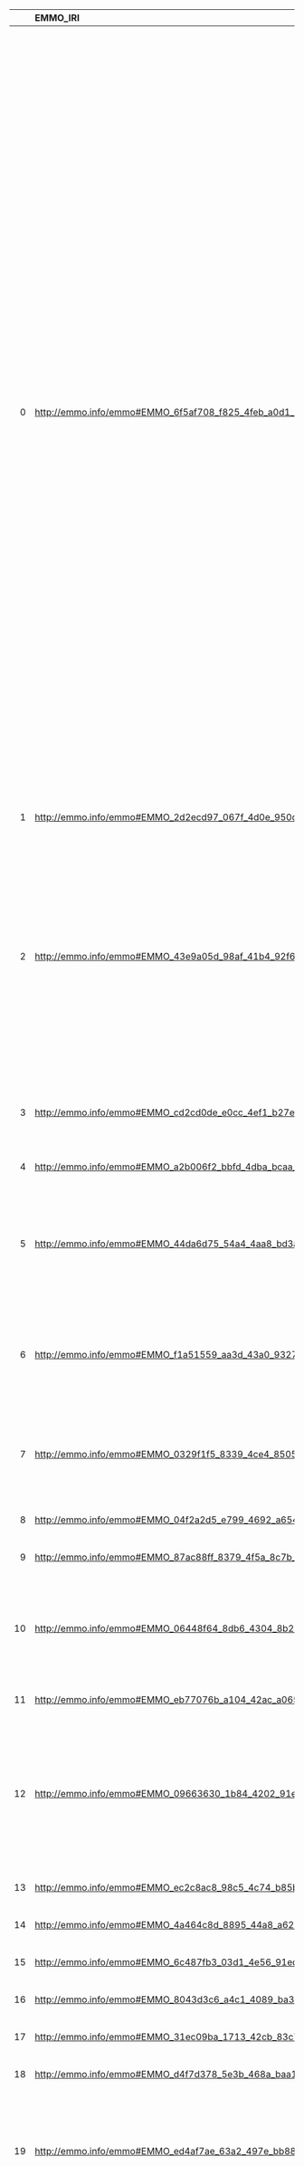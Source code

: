 |    | EMMO_IRI                                                        | EMMO_DESC                                                                                                                                    | ENVO_IRI                                     | ENVO_DESC                                              | ENVO_DEF                                                                                                                                                                                                                                                                                                                                                                                                                                                                                                                                                                                                                                                                                                                                                                                                                                                                                                                                                                                  |
|---:|:----------------------------------------------------------------|:---------------------------------------------------------------------------------------------------------------------------------------------|:---------------------------------------------|:-------------------------------------------------------|:------------------------------------------------------------------------------------------------------------------------------------------------------------------------------------------------------------------------------------------------------------------------------------------------------------------------------------------------------------------------------------------------------------------------------------------------------------------------------------------------------------------------------------------------------------------------------------------------------------------------------------------------------------------------------------------------------------------------------------------------------------------------------------------------------------------------------------------------------------------------------------------------------------------------------------------------------------------------------------------|
|  0 | http://emmo.info/emmo#EMMO_6f5af708_f825_4feb_a0d1_a8d813d3022b | {'label': None, 'prefLabel': 'Object', 'altLabel': None, 'name': 'EMMO_6f5af708_f825_4feb_a0d1_a8d813d3022b'}                                | http://purl.obolibrary.org/obo/BFO_0000030   | {'label': 'Object', 'prefLabel': 'Object'}             | ['B is an object means: b is a material entity which manifests causal unity of one or other of the types causal unities and is of a type (a material universal) instances of which are maximal relative to this criterion of causal unity.\n\nTo say that b is causally unified means: b is a material entity which is such that its material parts are tied together in such a way that, in environments typical for entities of the type in question,if c, a continuant part of b that is in the interior of b at t, is larger than a certain threshold size (which will be determined differently from case to case, depending on factors such as porosity of external cover) and is moved in space to be at t at a location on the exterior of the spatial region that had been occupied by b at t, then either b’s other parts will be moved in coordinated fashion or b will be damaged (be affected, for example, by breakage or tearing) in the interval between t and t. [BFO]'] |
|  1 | http://emmo.info/emmo#EMMO_2d2ecd97_067f_4d0e_950c_d746b7700a31 | {'label': None, 'prefLabel': 'Collection', 'altLabel': None, 'name': 'EMMO_2d2ecd97_067f_4d0e_950c_d746b7700a31'}                            | http://purl.obolibrary.org/obo/PCO_0000000   | {'label': 'Collection'}                                | []                                                                                                                                                                                                                                                                                                                                                                                                                                                                                                                                                                                                                                                                                                                                                                                                                                                                                                                                                                                        |
|  2 | http://emmo.info/emmo#EMMO_43e9a05d_98af_41b4_92f6_00f79a09bfce | {'label': None, 'prefLabel': 'Process', 'altLabel': None, 'name': 'EMMO_43e9a05d_98af_41b4_92f6_00f79a09bfce'}                               | http://purl.obolibrary.org/obo/BFO_0000015   | {'label': 'Process', 'prefLabel': 'Process'}           | ['p is a process if p is an occurrent that has temporal proper parts and for some time t, p specifically depends on some material entity at t. [BFO]', locstr("Process, i.e., a physical entity with a temporal evolution that 'has a meaning for the ontologist'", 'en')]                                                                                                                                                                                                                                                                                                                                                                                                                                                                                                                                                                                                                                                                                                                |
|  3 | http://emmo.info/emmo#EMMO_cd2cd0de_e0cc_4ef1_b27e_2e88db027bac | {'label': None, 'prefLabel': 'Length', 'altLabel': None, 'name': 'EMMO_cd2cd0de_e0cc_4ef1_b27e_2e88db027bac'}                                | http://purl.obolibrary.org/obo/PATO_0000122  | {'altLabel': 'Length'}                                 | ['A 1-D extent quality which is equal to the distance between two points. [PATO]']                                                                                                                                                                                                                                                                                                                                                                                                                                                                                                                                                                                                                                                                                                                                                                                                                                                                                                        |
|  4 | http://emmo.info/emmo#EMMO_a2b006f2_bbfd_4dba_bcaa_3fca20cd6be1 | {'label': None, 'prefLabel': 'Solid', 'altLabel': None, 'name': 'EMMO_a2b006f2_bbfd_4dba_bcaa_3fca20cd6be1'}                                 | http://purl.obolibrary.org/obo/ENVO_01001311 | {'label': 'Solid'}                                     | []                                                                                                                                                                                                                                                                                                                                                                                                                                                                                                                                                                                                                                                                                                                                                                                                                                                                                                                                                                                        |
|  5 | http://emmo.info/emmo#EMMO_44da6d75_54a4_4aa8_bd3a_156f6e9abb8e | {'label': None, 'prefLabel': 'PositionVector', 'altLabel': 'Position', 'name': 'EMMO_44da6d75_54a4_4aa8_bd3a_156f6e9abb8e'}                  | http://purl.obolibrary.org/obo/PATO_0000140  | {'altLabel': 'Position'}                               | ["Position is a  spatial quality inhering in a bearer by virtue of the bearer's spatial location relative to other objects in the vicinity. [PATO]"]                                                                                                                                                                                                                                                                                                                                                                                                                                                                                                                                                                                                                                                                                                                                                                                                                                      |
|  6 | http://emmo.info/emmo#EMMO_f1a51559_aa3d_43a0_9327_918039f0dfed | {'label': None, 'prefLabel': 'Volume', 'altLabel': None, 'name': 'EMMO_f1a51559_aa3d_43a0_9327_918039f0dfed'}                                | http://purl.obolibrary.org/obo/PATO_0000918  | {'altLabel': 'Volume'}                                 | ["A 3-D extent quality inhering in a bearer by virtue of the bearer's amount of 3-dimensional space it occupies."]                                                                                                                                                                                                                                                                                                                                                                                                                                                                                                                                                                                                                                                                                                                                                                                                                                                                        |
|  7 | http://emmo.info/emmo#EMMO_0329f1f5_8339_4ce4_8505_a264c6d606ba | {'label': None, 'prefLabel': 'Velocity', 'altLabel': None, 'name': 'EMMO_0329f1f5_8339_4ce4_8505_a264c6d606ba'}                              | http://purl.obolibrary.org/obo/PATO_0002242  | {'label': 'Velocity', 'prefLabel': 'Velocity'}         | ["A physical quality inhering in a bearer by virtue of the bearer's rate of change of the position. [PATO]"]                                                                                                                                                                                                                                                                                                                                                                                                                                                                                                                                                                                                                                                                                                                                                                                                                                                                              |
|  8 | http://emmo.info/emmo#EMMO_04f2a2d5_e799_4692_a654_420e76f5acc1 | {'label': None, 'prefLabel': 'Gas', 'altLabel': None, 'name': 'EMMO_04f2a2d5_e799_4692_a654_420e76f5acc1'}                                   | http://purl.obolibrary.org/obo/ENVO_01001122 | {'label': 'Gas'}                                       | []                                                                                                                                                                                                                                                                                                                                                                                                                                                                                                                                                                                                                                                                                                                                                                                                                                                                                                                                                                                        |
|  9 | http://emmo.info/emmo#EMMO_87ac88ff_8379_4f5a_8c7b_424a8fff1ee8 | {'label': None, 'prefLabel': 'Fluid', 'altLabel': None, 'name': 'EMMO_87ac88ff_8379_4f5a_8c7b_424a8fff1ee8'}                                 | http://purl.obolibrary.org/obo/ENVO_01001479 | {'label': 'Fluid'}                                     | []                                                                                                                                                                                                                                                                                                                                                                                                                                                                                                                                                                                                                                                                                                                                                                                                                                                                                                                                                                                        |
| 10 | http://emmo.info/emmo#EMMO_06448f64_8db6_4304_8b2c_e785dba82044 | {'label': None, 'prefLabel': 'Density', 'altLabel': None, 'name': 'EMMO_06448f64_8db6_4304_8b2c_e785dba82044'}                               | http://purl.obolibrary.org/obo/PATO_0001019  | {'altLabel': 'Density'}                                | ["A physical quality which inheres in a bearer by virtue of some influence is exerted by the bearer's mass per unit size."]                                                                                                                                                                                                                                                                                                                                                                                                                                                                                                                                                                                                                                                                                                                                                                                                                                                               |
| 11 | http://emmo.info/emmo#EMMO_eb77076b_a104_42ac_a065_798b2d2809ad | {'label': None, 'prefLabel': 'Atom', 'altLabel': 'ChemicalElement', 'name': 'EMMO_eb77076b_a104_42ac_a065_798b2d2809ad'}                     | http://purl.obolibrary.org/obo/CHEBI_33250   | {'label': 'Atom'}                                      | []                                                                                                                                                                                                                                                                                                                                                                                                                                                                                                                                                                                                                                                                                                                                                                                                                                                                                                                                                                                        |
| 12 | http://emmo.info/emmo#EMMO_09663630_1b84_4202_91e6_e641104f579e | {'label': None, 'prefLabel': 'Permeability', 'altLabel': 'ElectromagneticPermeability', 'name': 'EMMO_09663630_1b84_4202_91e6_e641104f579e'} | http://purl.obolibrary.org/obo/PATO_0000970  | {'label': 'Permeability', 'prefLabel': 'Permeability'} | ["A structural quality inhering in a bearer by virtue of the bearer's disposition to being permeated or pervaded by a gas or liquid (as by osmosis or diffusion). [PATO]"]                                                                                                                                                                                                                                                                                                                                                                                                                                                                                                                                                                                                                                                                                                                                                                                                                |
| 13 | http://emmo.info/emmo#EMMO_ec2c8ac8_98c5_4c74_b85b_ff8e8ca6655c | {'label': None, 'prefLabel': 'Mixture', 'altLabel': None, 'name': 'EMMO_ec2c8ac8_98c5_4c74_b85b_ff8e8ca6655c'}                               | http://purl.obolibrary.org/obo/CHEBI_60004   | {'label': 'Mixture'}                                   | []                                                                                                                                                                                                                                                                                                                                                                                                                                                                                                                                                                                                                                                                                                                                                                                                                                                                                                                                                                                        |
| 14 | http://emmo.info/emmo#EMMO_4a464c8d_8895_44a8_a628_aed13509f1bd | {'label': None, 'prefLabel': 'Suspension', 'altLabel': None, 'name': 'EMMO_4a464c8d_8895_44a8_a628_aed13509f1bd'}                            | http://purl.obolibrary.org/obo/ENVO_03501249 | {'label': 'Suspension'}                                | []                                                                                                                                                                                                                                                                                                                                                                                                                                                                                                                                                                                                                                                                                                                                                                                                                                                                                                                                                                                        |
| 15 | http://emmo.info/emmo#EMMO_6c487fb3_03d1_4e56_91ed_c2e16dcbef60 | {'label': None, 'prefLabel': 'Colloid', 'altLabel': None, 'name': 'EMMO_6c487fb3_03d1_4e56_91ed_c2e16dcbef60'}                               | http://purl.obolibrary.org/obo/ENVO_01001647 | {'label': 'Colloid'}                                   | []                                                                                                                                                                                                                                                                                                                                                                                                                                                                                                                                                                                                                                                                                                                                                                                                                                                                                                                                                                                        |
| 16 | http://emmo.info/emmo#EMMO_8043d3c6_a4c1_4089_ba34_9744e28e5b3d | {'label': None, 'prefLabel': 'Electron', 'altLabel': None, 'name': 'EMMO_8043d3c6_a4c1_4089_ba34_9744e28e5b3d'}                              | http://purl.obolibrary.org/obo/CHEBI_10545   | {'label': 'Electron'}                                  | []                                                                                                                                                                                                                                                                                                                                                                                                                                                                                                                                                                                                                                                                                                                                                                                                                                                                                                                                                                                        |
| 17 | http://emmo.info/emmo#EMMO_31ec09ba_1713_42cb_83c7_b38bf6f9ced2 | {'label': None, 'prefLabel': 'Energy', 'altLabel': None, 'name': 'EMMO_31ec09ba_1713_42cb_83c7_b38bf6f9ced2'}                                | http://purl.obolibrary.org/obo/ENVO_2000015  | {'label': 'Energy'}                                    | []                                                                                                                                                                                                                                                                                                                                                                                                                                                                                                                                                                                                                                                                                                                                                                                                                                                                                                                                                                                        |
| 18 | http://emmo.info/emmo#EMMO_d4f7d378_5e3b_468a_baa1_a7e98358cda7 | {'label': None, 'prefLabel': 'Time', 'altLabel': None, 'name': 'EMMO_d4f7d378_5e3b_468a_baa1_a7e98358cda7'}                                  | http://purl.obolibrary.org/obo/PATO_0000165  | {'label': 'Time'}                                      | []                                                                                                                                                                                                                                                                                                                                                                                                                                                                                                                                                                                                                                                                                                                                                                                                                                                                                                                                                                                        |
| 19 | http://emmo.info/emmo#EMMO_ed4af7ae_63a2_497e_bb88_2309619ea405 | {'label': None, 'prefLabel': 'Mass', 'altLabel': None, 'name': 'EMMO_ed4af7ae_63a2_497e_bb88_2309619ea405'}                                  | http://purl.obolibrary.org/obo/PATO_0000125  | {'altLabel': 'Mass'}                                   | ["A physical quality that inheres in a bearer by virtue of the proportion of the bearer's amount of matter. [PATO]"]                                                                                                                                                                                                                                                                                                                                                                                                                                                                                                                                                                                                                                                                                                                                                                                                                                                                      |
| 20 | http://emmo.info/emmo#EMMO_25f8b804_9a0b_4387_a3e7_b35bce5365ee | {'label': None, 'prefLabel': 'Photon', 'altLabel': None, 'name': 'EMMO_25f8b804_9a0b_4387_a3e7_b35bce5365ee'}                                | http://purl.obolibrary.org/obo/CHEBI_30212   | {'label': 'Photon', 'prefLabel': 'Photon'}             | ['A photon is a particle of zero charge, zero rest mass, spin quantum number 1, energy hν and momentum hν/c (h is the Planck constant, ν the frequency of radiation and c the speed of light), carrier of electromagnetic force. [IUPAC]']                                                                                                                                                                                                                                                                                                                                                                                                                                                                                                                                                                                                                                                                                                                                                |
| 21 | http://emmo.info/emmo#EMMO_28ef05a7_ecc1_4df6_8116_c53251fbd4a8 | {'label': None, 'prefLabel': 'Day', 'altLabel': None, 'name': 'EMMO_28ef05a7_ecc1_4df6_8116_c53251fbd4a8'}                                   | http://purl.obolibrary.org/obo/ENVO_01000927 | {'label': 'Day'}                                       | []                                                                                                                                                                                                                                                                                                                                                                                                                                                                                                                                                                                                                                                                                                                                                                                                                                                                                                                                                                                        |
| 22 | http://emmo.info/emmo#EMMO_314ba716_2d3d_4462_9a4f_d3419ae1df43 | {'label': None, 'prefLabel': 'Second', 'altLabel': None, 'name': 'EMMO_314ba716_2d3d_4462_9a4f_d3419ae1df43'}                                | http://purl.obolibrary.org/obo/ENVO_03000061 | {'label': 'Second'}                                    | []                                                                                                                                                                                                                                                                                                                                                                                                                                                                                                                                                                                                                                                                                                                                                                                                                                                                                                                                                                                        |
| 23 | http://emmo.info/emmo#EMMO_3397f270_dfc1_4500_8f6f_4d0d85ac5f71 | {'label': None, 'prefLabel': 'Molecule', 'altLabel': None, 'name': 'EMMO_3397f270_dfc1_4500_8f6f_4d0d85ac5f71'}                              | http://purl.obolibrary.org/obo/CHEBI_25367   | {'label': 'Molecule', 'prefLabel': 'Molecule'}         | ['A molecule is a polyatomic molecular entity that is an electrically neutral entity consisting of more than one atom. [Allotrope]']                                                                                                                                                                                                                                                                                                                                                                                                                                                                                                                                                                                                                                                                                                                                                                                                                                                      |
| 24 | http://emmo.info/emmo#EMMO_3995e22d_5720_4dcf_ba3b_d0ce03f514c6 | {'label': None, 'prefLabel': 'Gel', 'altLabel': None, 'name': 'EMMO_3995e22d_5720_4dcf_ba3b_d0ce03f514c6'}                                   | http://purl.obolibrary.org/obo/ENVO_01001561 | {'label': 'Gel'}                                       | []                                                                                                                                                                                                                                                                                                                                                                                                                                                                                                                                                                                                                                                                                                                                                                                                                                                                                                                                                                                        |
| 25 | http://emmo.info/emmo#EMMO_40e18c93_a1b5_49ff_b06a_d9d932d1fb65 | {'label': None, 'prefLabel': 'Emulsion', 'altLabel': None, 'name': 'EMMO_40e18c93_a1b5_49ff_b06a_d9d932d1fb65'}                              | http://purl.obolibrary.org/obo/ENVO_00010506 | {'label': 'Emulsion'}                                  | []                                                                                                                                                                                                                                                                                                                                                                                                                                                                                                                                                                                                                                                                                                                                                                                                                                                                                                                                                                                        |
| 26 | http://emmo.info/emmo#EMMO_7509da43_56b1_4d7f_887a_65d1663df4ba | {'label': None, 'prefLabel': 'Liquid', 'altLabel': None, 'name': 'EMMO_7509da43_56b1_4d7f_887a_65d1663df4ba'}                                | http://purl.obolibrary.org/obo/ENVO_01001309 | {'label': 'Liquid'}                                    | []                                                                                                                                                                                                                                                                                                                                                                                                                                                                                                                                                                                                                                                                                                                                                                                                                                                                                                                                                                                        |
| 27 | http://emmo.info/emmo#EMMO_4207e895_8b83_4318_996a_72cfb32acd94 | {'label': None, 'prefLabel': 'Material', 'altLabel': None, 'name': 'EMMO_4207e895_8b83_4318_996a_72cfb32acd94'}                              | http://purl.obolibrary.org/obo/ENVO_01000785 | {'label': 'Material'}                                  | []                                                                                                                                                                                                                                                                                                                                                                                                                                                                                                                                                                                                                                                                                                                                                                                                                                                                                                                                                                                        |
| 28 | http://emmo.info/emmo#EMMO_43776fc9_d712_4571_85f0_72183678039a | {'label': None, 'prefLabel': 'Momentum', 'altLabel': None, 'name': 'EMMO_43776fc9_d712_4571_85f0_72183678039a'}                              | http://purl.obolibrary.org/obo/ENVO_01001842 | {'label': 'Momentum'}                                  | []                                                                                                                                                                                                                                                                                                                                                                                                                                                                                                                                                                                                                                                                                                                                                                                                                                                                                                                                                                                        |
| 29 | http://emmo.info/emmo#EMMO_494b372c_cfdf_47d3_a4de_5e037c540de8 | {'label': None, 'prefLabel': 'Device', 'altLabel': None, 'name': 'EMMO_494b372c_cfdf_47d3_a4de_5e037c540de8'}                                | http://purl.obolibrary.org/obo/OBI_0000968   | {'label': 'Device'}                                    | []                                                                                                                                                                                                                                                                                                                                                                                                                                                                                                                                                                                                                                                                                                                                                                                                                                                                                                                                                                                        |
| 30 | http://emmo.info/emmo#EMMO_4c21fb86_fdcf_444e_b498_86fe656295af | {'label': None, 'prefLabel': 'Plasma', 'altLabel': None, 'name': 'EMMO_4c21fb86_fdcf_444e_b498_86fe656295af'}                                | http://purl.obolibrary.org/obo/ENVO_01000798 | {'label': 'Plasma'}                                    | []                                                                                                                                                                                                                                                                                                                                                                                                                                                                                                                                                                                                                                                                                                                                                                                                                                                                                                                                                                                        |
| 31 | http://emmo.info/emmo#EMMO_50781fd9_a9e4_46ad_b7be_4500371d188d | {'label': None, 'prefLabel': 'Nucleon', 'altLabel': None, 'name': 'EMMO_50781fd9_a9e4_46ad_b7be_4500371d188d'}                               | http://purl.obolibrary.org/obo/CHEBI_33253   | {'label': 'Nucleon', 'prefLabel': 'Nucleon'}           | ['A nucleon is either a proton or a neutron. [Wikipedia]']                                                                                                                                                                                                                                                                                                                                                                                                                                                                                                                                                                                                                                                                                                                                                                                                                                                                                                                                |
| 32 | http://emmo.info/emmo#EMMO_8f87e700_99a8_4427_8ffb_e493de05c217 | {'label': None, 'prefLabel': 'Proton', 'altLabel': None, 'name': 'EMMO_8f87e700_99a8_4427_8ffb_e493de05c217'}                                | http://purl.obolibrary.org/obo/CHEBI_24636   | {'label': 'Proton'}                                    | []                                                                                                                                                                                                                                                                                                                                                                                                                                                                                                                                                                                                                                                                                                                                                                                                                                                                                                                                                                                        |
| 33 | http://emmo.info/emmo#EMMO_df808271_df91_4f27_ba59_fa423c51896c | {'label': None, 'prefLabel': 'Neutron', 'altLabel': None, 'name': 'EMMO_df808271_df91_4f27_ba59_fa423c51896c'}                               | http://purl.obolibrary.org/obo/CHEBI_30222   | {'label': 'Neutron'}                                   | []                                                                                                                                                                                                                                                                                                                                                                                                                                                                                                                                                                                                                                                                                                                                                                                                                                                                                                                                                                                        |
| 34 | http://emmo.info/emmo#EMMO_50a44256_9dc5_434b_bad4_74a4d9a29989 | {'label': None, 'prefLabel': 'Pressure', 'altLabel': None, 'name': 'EMMO_50a44256_9dc5_434b_bad4_74a4d9a29989'}                              | http://purl.obolibrary.org/obo/PATO_0001025  | {'altLabel': 'Pressure'}                               | ["A physical quality that inheres in a bearer by virtue of the bearer's amount of force per unit area it exerts."]                                                                                                                                                                                                                                                                                                                                                                                                                                                                                                                                                                                                                                                                                                                                                                                                                                                                        |
| 35 | http://emmo.info/emmo#EMMO_560d833a_6184_410c_859a_05d982712fd7 | {'label': None, 'prefLabel': 'Aerosol', 'altLabel': None, 'name': 'EMMO_560d833a_6184_410c_859a_05d982712fd7'}                               | http://purl.obolibrary.org/obo/ENVO_00010505 | {'label': 'Aerosol'}                                   | []                                                                                                                                                                                                                                                                                                                                                                                                                                                                                                                                                                                                                                                                                                                                                                                                                                                                                                                                                                                        |
| 36 | http://emmo.info/emmo#EMMO_5a2af26d_99de_4e5e_b1cd_514be71420c3 | {'label': None, 'prefLabel': 'Smoke', 'altLabel': None, 'name': 'EMMO_5a2af26d_99de_4e5e_b1cd_514be71420c3'}                                 | http://purl.obolibrary.org/obo/ENVO_01000838 | {'label': 'Smoke'}                                     | []                                                                                                                                                                                                                                                                                                                                                                                                                                                                                                                                                                                                                                                                                                                                                                                                                                                                                                                                                                                        |
| 37 | http://emmo.info/emmo#EMMO_a4d66059_5dd3_4b90_b4cb_10960559441b | {'label': None, 'prefLabel': 'Manufacturing', 'altLabel': None, 'name': 'EMMO_a4d66059_5dd3_4b90_b4cb_10960559441b'}                         | http://purl.obolibrary.org/obo/ENVO_01000993 | {'label': 'Manufacturing'}                             | []                                                                                                                                                                                                                                                                                                                                                                                                                                                                                                                                                                                                                                                                                                                                                                                                                                                                                                                                                                                        |
| 38 | http://emmo.info/emmo#EMMO_81369540_1b0e_471b_9bae_6801af22800e | {'label': None, 'prefLabel': 'Speed', 'altLabel': None, 'name': 'EMMO_81369540_1b0e_471b_9bae_6801af22800e'}                                 | http://purl.obolibrary.org/obo/PATO_0000008  | {'label': 'Speed', 'prefLabel': 'Speed'}               | ["A physical quality inhering in a bearer by virtue of the bearer's scalar absolute value of the rate of change of the bearer's position. [PATO]"]                                                                                                                                                                                                                                                                                                                                                                                                                                                                                                                                                                                                                                                                                                                                                                                                                                        |
| 39 | http://emmo.info/emmo#EMMO_852b4ab8_fc29_4749_a8c7_b92d4fca7d5a | {'label': None, 'prefLabel': 'Frequency', 'altLabel': None, 'name': 'EMMO_852b4ab8_fc29_4749_a8c7_b92d4fca7d5a'}                             | http://purl.obolibrary.org/obo/PATO_0000044  | {'label': 'Frequency'}                                 | []                                                                                                                                                                                                                                                                                                                                                                                                                                                                                                                                                                                                                                                                                                                                                                                                                                                                                                                                                                                        |
| 40 | http://emmo.info/emmo#EMMO_96f39f77_44dc_491b_8fa7_30d887fe0890 | {'label': None, 'prefLabel': 'Area', 'altLabel': None, 'name': 'EMMO_96f39f77_44dc_491b_8fa7_30d887fe0890'}                                  | http://purl.obolibrary.org/obo/PATO_0001323  | {'altLabel': 'Area'}                                   | ["An area is a 2-D extent quality inhering in a bearer by virtue of the bearer's two dimensional extent. [PATO]"]                                                                                                                                                                                                                                                                                                                                                                                                                                                                                                                                                                                                                                                                                                                                                                                                                                                                         |
| 41 | http://emmo.info/emmo#EMMO_a14dd591_8b7a_4847_8c91_3a2f421a45b4 | {'label': None, 'prefLabel': 'Macromolecule', 'altLabel': None, 'name': 'EMMO_a14dd591_8b7a_4847_8c91_3a2f421a45b4'}                         | http://purl.obolibrary.org/obo/CHEBI_33839   | {'label': 'Macromolecule'}                             | []                                                                                                                                                                                                                                                                                                                                                                                                                                                                                                                                                                                                                                                                                                                                                                                                                                                                                                                                                                                        |
| 42 | http://emmo.info/emmo#EMMO_abf7efbe_6b04_41b8_8326_4dd0f6be753e | {'label': None, 'prefLabel': 'Chemical', 'altLabel': None, 'name': 'EMMO_abf7efbe_6b04_41b8_8326_4dd0f6be753e'}                              | http://purl.obolibrary.org/obo/ENVO_01000725 | {'label': 'Chemical'}                                  | []                                                                                                                                                                                                                                                                                                                                                                                                                                                                                                                                                                                                                                                                                                                                                                                                                                                                                                                                                                                        |
| 43 | http://emmo.info/emmo#EMMO_bed2fe4c_dc7e_43a8_8200_6aac44030bff | {'label': None, 'prefLabel': 'Letter', 'altLabel': None, 'name': 'EMMO_bed2fe4c_dc7e_43a8_8200_6aac44030bff'}                                | http://purl.obolibrary.org/obo/ENVO_01001887 | {'label': 'Letter'}                                    | []                                                                                                                                                                                                                                                                                                                                                                                                                                                                                                                                                                                                                                                                                                                                                                                                                                                                                                                                                                                        |
| 44 | http://emmo.info/emmo#EMMO_cde4368c_1d4d_4c94_8548_604749523c6d | {'label': None, 'prefLabel': 'ElectricConductivity', 'altLabel': 'Conductivity', 'name': 'EMMO_cde4368c_1d4d_4c94_8548_604749523c6d'}        | http://purl.obolibrary.org/obo/PATO_0001585  | {'altLabel': 'Conductivity'}                           | ["A physical quality inhering in a bearer by virtue of the bearer's disposition to transmit of an entity through a medium. [PATO]"]                                                                                                                                                                                                                                                                                                                                                                                                                                                                                                                                                                                                                                                                                                                                                                                                                                                       |
| 45 | http://emmo.info/emmo#EMMO_d5be1faf_0c56_4f5a_9b78_581e6dee949f | {'label': None, 'prefLabel': 'AmountConcentration', 'altLabel': 'Concentration', 'name': 'EMMO_d5be1faf_0c56_4f5a_9b78_581e6dee949f'}        | http://purl.obolibrary.org/obo/ENVO_01001865 | {'label': 'Concentration'}                             | []                                                                                                                                                                                                                                                                                                                                                                                                                                                                                                                                                                                                                                                                                                                                                                                                                                                                                                                                                                                        |
| 46 | http://emmo.info/emmo#EMMO_e37ac288_aa60_415a_8cb7_c375724ac8e1 | {'label': None, 'prefLabel': 'Acceleration', 'altLabel': None, 'name': 'EMMO_e37ac288_aa60_415a_8cb7_c375724ac8e1'}                          | http://purl.obolibrary.org/obo/PATO_0001028  | {'label': 'Acceleration'}                              | []                                                                                                                                                                                                                                                                                                                                                                                                                                                                                                                                                                                                                                                                                                                                                                                                                                                                                                                                                                                        |
| 47 | http://emmo.info/emmo#EMMO_e4281979_2b07_4a43_a772_4903fb3696fe | {'label': None, 'prefLabel': 'Dust', 'altLabel': None, 'name': 'EMMO_e4281979_2b07_4a43_a772_4903fb3696fe'}                                  | http://purl.obolibrary.org/obo/ENVO_00002008 | {'label': 'Dust'}                                      | []                                                                                                                                                                                                                                                                                                                                                                                                                                                                                                                                                                                                                                                                                                                                                                                                                                                                                                                                                                                        |
| 48 | http://emmo.info/emmo#EMMO_1e877c70_3b01_45a8_a8f6_8ce4f6a24660 | {'label': None, 'prefLabel': 'Data', 'altLabel': 'Contrast', 'name': 'EMMO_1e877c70_3b01_45a8_a8f6_8ce4f6a24660'}                            | http://purl.obolibrary.org/obo/IAO_0000100   | {'label': 'Data'}                                      | []                                                                                                                                                                                                                                                                                                                                                                                                                                                                                                                                                                                                                                                                                                                                                                                                                                                                                                                                                                                        |
| 49 | http://emmo.info/emmo#EMMO_4f226cf3_6d02_4d35_8566_a9e641bc6ff3 | {'label': None, 'prefLabel': 'Role', 'altLabel': 'HolisticPart', 'name': 'EMMO_4f226cf3_6d02_4d35_8566_a9e641bc6ff3'}                        | http://purl.obolibrary.org/obo/BFO_0000023   | {'label': 'Role', 'prefLabel': 'Role'}                 | ['B is a role means: b is a realizable entity and b exists because there is some single bearer that is in some special physical, social, or institutional set of circumstances in which this bearer does not have to be and b is not such that, if it ceases to exist, then the physical make-up of the bearer is thereby changed. [BFO]']                                                                                                                                                                                                                                                                                                                                                                                                                                                                                                                                                                                                                                                |
| 50 | http://emmo.info/emmo#EMMO_90ae56e4_d197_49b6_be1a_0049e4756606 | {'label': None, 'prefLabel': 'Object', 'altLabel': 'Continuant', 'name': 'EMMO_90ae56e4_d197_49b6_be1a_0049e4756606'}                        | http://purl.obolibrary.org/obo/BFO_0000030   | {'label': 'Object', 'prefLabel': 'Object'}             | ['B is an object means: b is a material entity which manifests causal unity of one or other of the types causal unities and is of a type (a material universal) instances of which are maximal relative to this criterion of causal unity.\n\nTo say that b is causally unified means: b is a material entity which is such that its material parts are tied together in such a way that, in environments typical for entities of the type in question,if c, a continuant part of b that is in the interior of b at t, is larger than a certain threshold size (which will be determined differently from case to case, depending on factors such as porosity of external cover) and is moved in space to be at t at a location on the exterior of the spatial region that had been occupied by b at t, then either b’s other parts will be moved in coordinated fashion or b will be damaged (be affected, for example, by breakage or tearing) in the interval between t and t. [BFO]'] |
| 51 | http://emmo.info/emmo#EMMO_a15cea10_9946_4d2b_95c5_cfc333fd2abb | {'label': None, 'prefLabel': 'PhysicalParticle', 'altLabel': 'Particle', 'name': 'EMMO_a15cea10_9946_4d2b_95c5_cfc333fd2abb'}                | http://purl.obolibrary.org/obo/ENVO_00000340 | {'label': 'Particle'}                                  | []                                                                                                                                                                                                                                                                                                                                                                                                                                                                                                                                                                                                                                                                                                                                                                                                                                                                                                                                                                                        |
| 52 | http://emmo.info/emmo#EMMO_24dda193_ada8_433b_bb74_6ca4a0b89a20 | {'label': None, 'prefLabel': 'Baryon', 'altLabel': None, 'name': 'EMMO_24dda193_ada8_433b_bb74_6ca4a0b89a20'}                                | http://purl.obolibrary.org/obo/CHEBI_36339   | {'label': 'Baryon', 'prefLabel': 'Baryon'}             | ['Baryon is a fermion that does experience the strong force (strong interaction). [CHEBI]']                                                                                                                                                                                                                                                                                                                                                                                                                                                                                                                                                                                                                                                                                                                                                                                                                                                                                               |
| 53 | http://emmo.info/emmo#EMMO_b5a5494c_83bf_44aa_a9a6_49b948e68939 | {'label': None, 'prefLabel': 'Boson', 'altLabel': None, 'name': 'EMMO_b5a5494c_83bf_44aa_a9a6_49b948e68939'}                                 | http://purl.obolibrary.org/obo/CHEBI_36341   | {'label': 'Boson', 'prefLabel': 'Boson'}               | ['A boson is a particle that follows Bose–Einstein statistics. [Wikipedia]']                                                                                                                                                                                                                                                                                                                                                                                                                                                                                                                                                                                                                                                                                                                                                                                                                                                                                                              |
| 54 | http://emmo.info/emmo#EMMO_53dced52_34f6_4cf0_8a99_ddf451861543 | {'label': None, 'prefLabel': 'Fermion', 'altLabel': None, 'name': 'EMMO_53dced52_34f6_4cf0_8a99_ddf451861543'}                               | http://purl.obolibrary.org/obo/CHEBI_36340   | {'label': 'Fermion', 'prefLabel': 'Fermion'}           | ['Particle of half-integer spin quantum number following Fermi-Dirac statistics. [CHEBI]']                                                                                                                                                                                                                                                                                                                                                                                                                                                                                                                                                                                                                                                                                                                                                                                                                                                                                                |
| 55 | http://emmo.info/emmo#EMMO_7b42954f_0b91_4b3a_a65e_2470202cf548 | {'label': None, 'prefLabel': 'Hadron', 'altLabel': None, 'name': 'EMMO_7b42954f_0b91_4b3a_a65e_2470202cf548'}                                | http://purl.obolibrary.org/obo/CHEBI_36344   | {'label': 'Hadron'}                                    | []                                                                                                                                                                                                                                                                                                                                                                                                                                                                                                                                                                                                                                                                                                                                                                                                                                                                                                                                                                                        |
| 56 | http://emmo.info/emmo#EMMO_26a38b26_38ea_4acf_b212_db9e34c71b7a | {'label': None, 'prefLabel': 'Positron', 'altLabel': None, 'name': 'EMMO_26a38b26_38ea_4acf_b212_db9e34c71b7a'}                              | http://purl.obolibrary.org/obo/CHEBI_30225   | {'label': 'Positron'}                                  | []                                                                                                                                                                                                                                                                                                                                                                                                                                                                                                                                                                                                                                                                                                                                                                                                                                                                                                                                                                                        |
| 57 | http://emmo.info/emmo#EMMO_d324ae63_7574_4d73_b25b_96479e2626f2 | {'label': None, 'prefLabel': 'Lepton', 'altLabel': None, 'name': 'EMMO_d324ae63_7574_4d73_b25b_96479e2626f2'}                                | http://purl.obolibrary.org/obo/CHEBI_36338   | {'label': 'Lepton', 'prefLabel': 'Lepton'}             | ['Lepton is a fermion that does not experience the strong force (strong interaction). [CHEBI]']                                                                                                                                                                                                                                                                                                                                                                                                                                                                                                                                                                                                                                                                                                                                                                                                                                                                                           |
| 58 | http://emmo.info/emmo#EMMO_9953c19f_ee33_4af8_be5e_dbf6d1e33581 | {'label': None, 'prefLabel': 'Tile', 'altLabel': None, 'name': 'EMMO_9953c19f_ee33_4af8_be5e_dbf6d1e33581'}                                  | http://purl.obolibrary.org/obo/ENVO_01000514 | {'label': 'Tile'}                                      | []                                                                                                                                                                                                                                                                                                                                                                                                                                                                                                                                                                                                                                                                                                                                                                                                                                                                                                                                                                                        |
| 59 | http://emmo.info/emmo#EMMO_1ce18268_dc63_42af_9113_6589331b5562 | {'label': None, 'prefLabel': 'Fork', 'altLabel': None, 'name': 'EMMO_1ce18268_dc63_42af_9113_6589331b5562'}                                  | http://purl.obolibrary.org/obo/ENVO_03501328 | {'label': 'Fork'}                                      | []                                                                                                                                                                                                                                                                                                                                                                                                                                                                                                                                                                                                                                                                                                                                                                                                                                                                                                                                                                                        |
| 60 | http://emmo.info/emmo#EMMO_602397bd_e302_42a6_be33_fe67ea81933a | {'label': None, 'prefLabel': 'Intensive', 'altLabel': None, 'name': 'EMMO_602397bd_e302_42a6_be33_fe67ea81933a'}                             | http://purl.obolibrary.org/obo/ENVO_03501152 | {'label': 'Intensive'}                                 | []                                                                                                                                                                                                                                                                                                                                                                                                                                                                                                                                                                                                                                                                                                                                                                                                                                                                                                                                                                                        |
| 61 | http://emmo.info/emmo#EMMO_0bb3b434_73aa_428f_b4e8_2a2468648e19 | {'label': None, 'prefLabel': 'Crystal', 'altLabel': None, 'name': 'EMMO_0bb3b434_73aa_428f_b4e8_2a2468648e19'}                               | http://purl.obolibrary.org/obo/ENVO_01000845 | {'label': 'Crystal'}                                   | []                                                                                                                                                                                                                                                                                                                                                                                                                                                                                                                                                                                                                                                                                                                                                                                                                                                                                                                                                                                        |
| 62 | http://emmo.info/emmo#EMMO_02122e58_e0b3_4274_bdd4_745f64a61645 | {'label': None, 'prefLabel': 'Factory', 'altLabel': 'IndustrialPlant', 'name': 'EMMO_02122e58_e0b3_4274_bdd4_745f64a61645'}                  | http://purl.obolibrary.org/obo/ENVO_01000536 | {'label': 'Factory'}                                   | []                                                                                                                                                                                                                                                                                                                                                                                                                                                                                                                                                                                                                                                                                                                                                                                                                                                                                                                                                                                        |
| 63 | http://emmo.info/emmo#EMMO_92eaefcb_50be_4237_9ec0_4a019ce24921 | {'label': None, 'prefLabel': 'Cleaning', 'altLabel': None, 'name': 'EMMO_92eaefcb_50be_4237_9ec0_4a019ce24921'}                              | http://purl.obolibrary.org/obo/ENVO_03510019 | {'label': 'Cleaning'}                                  | []                                                                                                                                                                                                                                                                                                                                                                                                                                                                                                                                                                                                                                                                                                                                                                                                                                                                                                                                                                                        |
